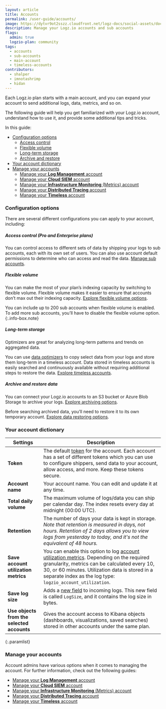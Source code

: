 ```yaml
---
layout: article
title: Accounts
permalink: /user-guide/accounts/
image: https://dytvr9ot2sszz.cloudfront.net/logz-docs/social-assets/docs-social.jpg
description: Manage your Logz.io accounts and sub accounts
flags:
  admin: true
  logzio-plan: community
tags:
  - accounts
  - sub-accounts
  - main-account
  - timeless-accounts
contributors:
  - shalper
  - imnotashrimp
  - hidan
---
```



Each Logz.io plan starts with a main account, and you can expand your account to send additional logs, data, metrics, and so on.

The following guide will help you get familiarized with your Logz.io account, understand how to use it, and provide some additional tips and tricks.

In this guide:


* [Configuration options](/user-guide/accounts/#configuration-options)
  * [Access control](/user-guide/accounts/#access-control-pro-and-enterprise-plans)
  * [Flexible volume](/user-guide/accounts/#flexible-volume)
  * [Long-term storage](/user-guide/accounts/#long-term-storage)
  * [Archive and restore](/user-guide/accounts/#archive-and-restore-data)
* [Your account dictionary](/user-guide/accounts/#your-account-dictionary)
* [Manage your accounts](/user-guide/accounts/#manage-your-accounts)
  * [Manage your **Log Management** account](/user-guide/accounts/manage-the-main-account-and-sub-accounts.html#logs)
  * [Manage your **Cloud SIEM** account](/user-guide/accounts/manage-the-main-account-and-sub-accounts.html#siem)
  * [Manage your **Infrastructure Monitoring** (Metrics) account](/user-guide/accounts/manage-the-main-account-and-sub-accounts.html#metrics)
  * [Manage your **Distributed Tracing** account](/user-guide/accounts/manage-the-main-account-and-sub-accounts.html#tracing)
  * [Manage your **Timeless** account](/user-guide/accounts/manage-the-main-account-and-sub-accounts.html#timeless)


### Configuration options

There are several different configurations you can apply to your account, including:

##### **Access control** (Pro and Enterprise plans)

You can control access to different sets of data by shipping your logs to sub accounts, each with its own set of users. You can also use account default permissions to determine who can access and read the data. [Manage sub accounts](https://docs.logz.io/user-guide/accounts/manage-the-main-account-and-sub-accounts.html).

##### **Flexible volume**

You can make the most of your plan’s indexing capacity by switching to flexible volume. Flexible volume makes it easier to ensure that accounts don’t max out their indexing capacity. [Explore flexible volume options](https://docs.logz.io/user-guide/accounts/flexible-volume.html).


You can include up to 200 sub accounts when flexible volume is enabled. To add more sub accounts, you’ll have to disable the flexible volume option.
{:.info-box.note}

##### **Long-term storage**

Optimizers are great for analyzing long-term patterns and trends on aggregated data.

You can use [data optimizers](https://docs.logz.io/user-guide/optimizers/configure-optimizers.html) to copy select data from your logs and store them long-term in a timeless account. Data stored in timeless accounts is easily searched and continuously available without requiring additional steps to restore the data. [Explore timeless accounts](https://docs.logz.io/user-guide/accounts/manage-timeless-accounts.html).

##### **Archive and restore data**

You can connect your Logz.io accounts to an S3 bucket or Azure Blob Storage to archive your logs. [Explore archiving options](https://docs.logz.io/user-guide/archive-and-restore/).

Before searching archived data, you’ll need to restore it to its own temporary account. [Explore data restoring options](https://docs.logz.io/user-guide/archive-and-restore/restore-archived-logs.html).

### Your account dictionary


| Settings | Description |
|---|---|
| **Token** | The default [token](/user-guide/tokens/) for the account. Each account has a set of different tokens which you can use to configure shippers, send data to your account, allow access, and more. Keep these tokens secure. |
| **Account name** | Your account name. You can edit and update it at any time. |
| **Total daily volume** | The maximum volume of logs/data you can ship per calendar day. The index resets every day at midnight (00:00 UTC). |
| **Retention** | The number of days your data is kept in storage. _Note that retention is measured in days, not hours. Retention of 2 days allows you to view logs from yesterday to today, and it's not the equivalent of 48 hours._  |
| **Save account utilization metrics** | You can enable this option to log [account utilization metrics](/user-guide/accounts/manage-account-usage.html#what-are-account-utilization-metrics). Depending on the required granularity, metrics can be calculated every 10, 30, or 60 minutes. Utilization data is stored in a separate index as the log type: `logzio_account_utilization`. |
| **Save log size** | Adds a [new field](/user-guide/accounts/manage-account-usage.html#what-happens-when-i-save-log-size) to incoming logs. This new field is called `LogSize`, and it contains the log size in bytes. |
| **Use objects from the selected accounts** | Gives the account access to Kibana objects (dashboards, visualizations, saved searches) stored in other accounts under the same plan. |
{:.paramlist}

### Manage your accounts

Account admins have various options when it comes to managing the account. For further information, check out the following guides:

* [Manage your **Log Management** account](/user-guide/accounts/manage-the-main-account-and-sub-accounts.html#logs)
* [Manage your **Cloud SIEM** account](/user-guide/accounts/manage-the-main-account-and-sub-accounts.html#siem)
* [Manage your **Infrastructure Monitoring** (Metrics) account](/user-guide/accounts/manage-the-main-account-and-sub-accounts.html#metrics)
* [Manage your **Distributed Tracing** account](/user-guide/accounts/manage-the-main-account-and-sub-accounts.html#tracing)
* [Manage your **Timeless** account](/user-guide/accounts/manage-the-main-account-and-sub-accounts.html#timeless)